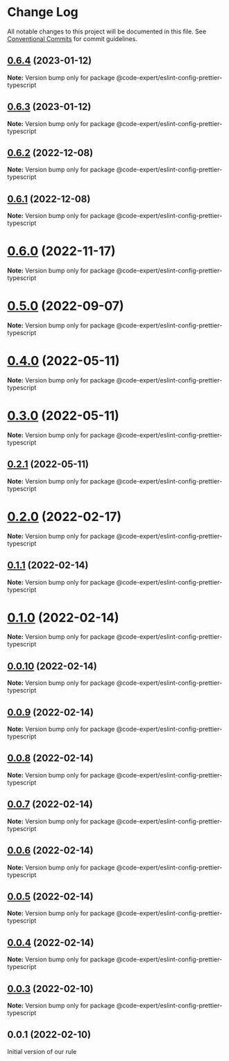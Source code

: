 # Change Log

All notable changes to this project will be documented in this file.
See [Conventional Commits](https://conventionalcommits.org) for commit guidelines.

## [0.6.4](https://github.com/CodeExpertETH/econfigs/compare/@code-expert/eslint-config-prettier-typescript@0.6.3...@code-expert/eslint-config-prettier-typescript@0.6.4) (2023-01-12)

**Note:** Version bump only for package @code-expert/eslint-config-prettier-typescript

## [0.6.3](https://github.com/CodeExpertETH/econfigs/compare/@code-expert/eslint-config-prettier-typescript@0.6.2...@code-expert/eslint-config-prettier-typescript@0.6.3) (2023-01-12)

**Note:** Version bump only for package @code-expert/eslint-config-prettier-typescript

## [0.6.2](https://github.com/CodeExpertETH/econfigs/compare/@code-expert/eslint-config-prettier-typescript@0.6.1...@code-expert/eslint-config-prettier-typescript@0.6.2) (2022-12-08)

**Note:** Version bump only for package @code-expert/eslint-config-prettier-typescript

## [0.6.1](https://github.com/CodeExpertETH/econfigs/compare/@code-expert/eslint-config-prettier-typescript@0.6.0...@code-expert/eslint-config-prettier-typescript@0.6.1) (2022-12-08)

**Note:** Version bump only for package @code-expert/eslint-config-prettier-typescript

# [0.6.0](https://github.com/CodeExpertETH/econfigs/compare/@code-expert/eslint-config-prettier-typescript@0.5.0...@code-expert/eslint-config-prettier-typescript@0.6.0) (2022-11-17)

**Note:** Version bump only for package @code-expert/eslint-config-prettier-typescript

# [0.5.0](https://github.com/CodeExpertETH/econfigs/compare/@code-expert/eslint-config-prettier-typescript@0.4.0...@code-expert/eslint-config-prettier-typescript@0.5.0) (2022-09-07)

**Note:** Version bump only for package @code-expert/eslint-config-prettier-typescript

# [0.4.0](https://github.com/CodeExpertETH/econfigs/compare/@code-expert/eslint-config-prettier-typescript@0.3.0...@code-expert/eslint-config-prettier-typescript@0.4.0) (2022-05-11)

**Note:** Version bump only for package @code-expert/eslint-config-prettier-typescript

# [0.3.0](https://github.com/CodeExpertETH/econfigs/compare/@code-expert/eslint-config-prettier-typescript@0.2.0...@code-expert/eslint-config-prettier-typescript@0.3.0) (2022-05-11)

**Note:** Version bump only for package @code-expert/eslint-config-prettier-typescript

## [0.2.1](https://github.com/CodeExpertETH/econfigs/compare/@code-expert/eslint-config-prettier-typescript@0.2.0...@code-expert/eslint-config-prettier-typescript@0.2.1) (2022-05-11)

**Note:** Version bump only for package @code-expert/eslint-config-prettier-typescript

# [0.2.0](https://github.com/CodeExpertETH/econfigs/compare/@code-expert/eslint-config-prettier-typescript@0.1.1...@code-expert/eslint-config-prettier-typescript@0.2.0) (2022-02-17)

**Note:** Version bump only for package @code-expert/eslint-config-prettier-typescript

## [0.1.1](https://github.com/CodeExpertETH/configs/compare/@code-expert/eslint-config-prettier-typescript@0.1.0...@code-expert/eslint-config-prettier-typescript@0.1.1) (2022-02-14)

**Note:** Version bump only for package @code-expert/eslint-config-prettier-typescript

# [0.1.0](https://github.com/CodeExpertETH/configs/compare/@code-expert/eslint-config-prettier-typescript@0.0.10...@code-expert/eslint-config-prettier-typescript@0.1.0) (2022-02-14)

**Note:** Version bump only for package @code-expert/eslint-config-prettier-typescript

## [0.0.10](https://github.com/CodeExpertETH/configs/compare/@code-expert/eslint-config-prettier-typescript@0.0.9...@code-expert/eslint-config-prettier-typescript@0.0.10) (2022-02-14)

**Note:** Version bump only for package @code-expert/eslint-config-prettier-typescript

## [0.0.9](https://github.com/CodeExpertETH/configs/compare/@code-expert/eslint-config-prettier-typescript@0.0.8...@code-expert/eslint-config-prettier-typescript@0.0.9) (2022-02-14)

**Note:** Version bump only for package @code-expert/eslint-config-prettier-typescript

## [0.0.8](https://github.com/CodeExpertETH/configs/compare/@code-expert/eslint-config-prettier-typescript@0.0.7...@code-expert/eslint-config-prettier-typescript@0.0.8) (2022-02-14)

**Note:** Version bump only for package @code-expert/eslint-config-prettier-typescript

## [0.0.7](https://github.com/CodeExpertETH/configs/compare/@code-expert/eslint-config-prettier-typescript@0.0.6...@code-expert/eslint-config-prettier-typescript@0.0.7) (2022-02-14)

**Note:** Version bump only for package @code-expert/eslint-config-prettier-typescript

## [0.0.6](https://github.com/CodeExpertETH/configs/compare/@code-expert/eslint-config-prettier-typescript@0.0.5...@code-expert/eslint-config-prettier-typescript@0.0.6) (2022-02-14)

**Note:** Version bump only for package @code-expert/eslint-config-prettier-typescript

## [0.0.5](https://github.com/CodeExpertETH/configs/compare/@code-expert/eslint-config-prettier-typescript@0.0.4...@code-expert/eslint-config-prettier-typescript@0.0.5) (2022-02-14)

**Note:** Version bump only for package @code-expert/eslint-config-prettier-typescript

## [0.0.4](https://github.com/CodeExpertETH/configs/compare/@code-expert/eslint-config-prettier-typescript@0.0.3...@code-expert/eslint-config-prettier-typescript@0.0.4) (2022-02-14)

**Note:** Version bump only for package @code-expert/eslint-config-prettier-typescript

## [0.0.3](https://github.com/CodeExpertETH/configs/compare/@code-expert/eslint-config-prettier-typescript@0.0.2...@code-expert/eslint-config-prettier-typescript@0.0.3) (2022-02-10)

**Note:** Version bump only for package @code-expert/eslint-config-prettier-typescript

## 0.0.1 (2022-02-10)

Initial version of our rule
